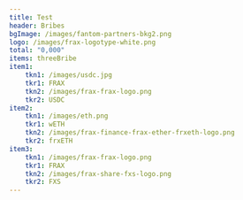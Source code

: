 ```yaml
---
title: Test
header: Bribes
bgImage: /images/fantom-partners-bkg2.png
logo: /images/frax-logotype-white.png
total: "0,000"
items: threeBribe
item1:
    tkn1: /images/usdc.jpg
    tkr1: FRAX
    tkn2: /images/frax-frax-logo.png
    tkr2: USDC
item2:
    tkn1: /images/eth.png
    tkr1: wETH
    tkn2: /images/frax-finance-frax-ether-frxeth-logo.png
    tkr2: frxETH
item3:
    tkn1: /images/frax-frax-logo.png
    tkr1: FRAX
    tkn2: /images/frax-share-fxs-logo.png
    tkr2: FXS
---
```

